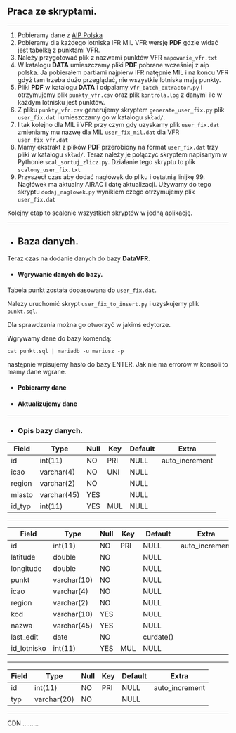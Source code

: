 ## Praca ze skryptami.

---

1. Pobieramy dane z [AIP Polska](https://www.ais.pansa.pl/publikacje/aip-polska/)
2. Pobieramy dla każdego lotniska IFR MIL VFR wersję **PDF** gdzie widać jest tabelkę z punktami VFR.
3. Należy przygotować plik z nazwami punktów VFR `mapowanie_vfr.txt`
4. W katalogu **DATA** umieszczamy pliki **PDF** pobrane wcześniej z aip polska. Ja pobierałem partiami najpierw IFR natępnie MIL i na końcu VFR gdyż tam trzeba dużo przeglądać, nie wszystkie lotniska mają punkty.
5. Pliki **PDF** w katalogu **DATA** i odpalamy `vfr_batch_extractor.py` i otrzymujemy plik `punkty_vfr.csv` oraz plik `kontrola.log` z danymi ile w każdym lotnisku jest punktów.
6. Z pliku `punkty_vfr.csv` generujemy skryptem `generate_user_fix.py` plik `user_fix.dat` i umieszczamy go w katalogu `skład/`.
7. I tak kolejno dla MIL i VFR przy czym gdy uzyskamy plik `user_fix.dat` zmieniamy mu nazwę dla MIL `user_fix_mil.dat` dla VFR `user_fix_vfr.dat`
8. Mamy ekstrakt z plików **PDF** przerobiony na format `user_fix.dat` trzy pliki w katalogu `skład/`. Teraz należy je połączyć skryptem napisanym w Pythonie `scal_sortuj_zlicz.py`. Działanie tego skryptu to plik `scalony_user_fix.txt`
9. Przyszedł czas aby dodać nagłówek do pliku i ostatnią linijkę 99. Nagłówek ma aktualny AIRAC i datę aktualizacji. Używamy do tego skryptu `dodaj_naglowek.py` wynikiem czego otrzymujemy plik `user_fix.dat`

Kolejny etap to scalenie wszystkich skryptów w jedną aplikację. 

---

- ## Baza danych.



Teraz czas na dodanie danych do bazy **DataVFR**.

- #### Wgrywanie danych do bazy.

Tabela punkt została dopasowana do `user_fix.dat`.

Należy uruchomić skrypt `user_fix_to_insert.py` i uzyskujemy plik `punkt.sql`.

Dla sprawdzenia można go otworzyć w jakimś edytorze.

Wgrywamy dane do bazy komendą:

`cat punkt.sql | mariadb -u mariusz -p ` 

następnie wpisujemy hasło do bazy ENTER. Jak nie ma errorów w konsoli to mamy dane wgrane.

- #### Pobieramy dane



- #### Aktualizujemy dane

---

- ### Opis bazy danych.


| Field  | Type        | Null | Key | Default | Extra          |
|--------|-------------|------|-----|---------|----------------|
| id     | int(11)     | NO   | PRI | NULL    | auto_increment |
| icao   | varchar(4)  | NO   | UNI | NULL    |                |
| region | varchar(2)  | NO   |     | NULL    |                |
| miasto | varchar(45) | YES  |     | NULL    |                |
| id_typ | int(11)     | YES  | MUL | NULL    |                |
---

| Field       | Type        | Null | Key | Default   | Extra          |
|-------------|-------------|------|-----|-----------|----------------|
| id          | int(11)     | NO   | PRI | NULL      | auto_increment |
| latitude    | double      | NO   |     | NULL      |                |
| longitude   | double      | NO   |     | NULL      |                |
| punkt       | varchar(10) | NO   |     | NULL      |                |
| icao        | varchar(4)  | NO   |     | NULL      |                |
| region      | varchar(2)  | NO   |     | NULL      |                |
| kod         | varchar(10) | YES  |     | NULL      |                |
| nazwa       | varchar(45) | YES  |     | NULL      |                |
| last_edit   | date        | NO   |     | curdate() |                |
| id_lotnisko | int(11)     | YES  | MUL | NULL      |                |
---


| Field | Type        | Null | Key | Default | Extra          |
|-------|-------------|------|-----|---------|----------------|
| id    | int(11)     | NO   | PRI | NULL    | auto_increment |
| typ   | varchar(20) | NO   |     | NULL    |                |
---

CDN .........